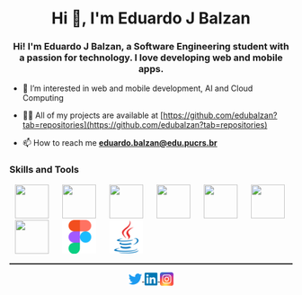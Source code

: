<h1 align="center">Hi 👋, I'm Eduardo J Balzan</h1>
<h3 align="center">Hi! I'm Eduardo J Balzan, a Software Engineering student with a passion for technology. I love developing web and mobile apps.</h3>

- 👀 I’m interested in web and mobile development, AI and Cloud Computing

- 👨‍💻 All of my projects are available at [https://github.com/edubalzan?tab=repositories](https://github.com/edubalzan?tab=repositories)

- 📫 How to reach me **eduardo.balzan@edu.pucrs.br**

### Skills and Tools

<p align="left">
  <img style="margin: 0 10px" width=60 height=60 src="https://cdn.jsdelivr.net/gh/devicons/devicon/icons/html5/html5-plain-wordmark.svg" />
  <img style="margin: 0 10px" width=60 height=60 src="https://cdn.jsdelivr.net/gh/devicons/devicon/icons/css3/css3-original-wordmark.svg" />
  <img style="margin: 0 10px" width=60 height=60 src="https://cdn.jsdelivr.net/gh/devicons/devicon/icons/javascript/javascript-original.svg" />
  <img style="margin: 0 10px" width=60 height=60 src="https://cdn.jsdelivr.net/gh/devicons/devicon/icons/react/react-original.svg" />
  <img style="margin: 0 10px" width=60 height=60 src="https://cdn.jsdelivr.net/gh/devicons/devicon/icons/firebase/firebase-plain-wordmark.svg" />
  <img style="margin: 0 10px" width=60 height=60 src="https://cdn.jsdelivr.net/gh/devicons/devicon/icons/typescript/typescript-original.svg" />
  <img style="margin: 0 10px" width=60 height=60 src="https://cdn.jsdelivr.net/gh/devicons/devicon/icons/git/git-original.svg" />
  <img style="margin: 0 10px" width=60 height=60 src="https://github.com/devicons/devicon/blob/v2.15.1/icons/figma/figma-original.svg" />
  <img style="margin: 0 10px" width=60 height=60 src="https://github.com/devicons/devicon/blob/v2.15.1/icons/java/java-original.svg" />
</p>

<hr style="height: 2px"></hr>

<p align="center">
  <a href="https://twitter.com/edubalz" target="blank">
    <img align="center" src="https://github.com/devicons/devicon/blob/v2.15.1/icons/twitter/twitter-original.svg" alt="edubalzan" height="24" width="24" />
  </a>
  <a href="https://www.linkedin.com/in/eduardo-juchem-balzan-97848a229/" target="blank">
    <img align="center" src="https://github.com/devicons/devicon/blob/v2.15.1/icons/linkedin/linkedin-original.svg" alt="edubalzan" height="24" width="24" />
  </a>
  <a href="https://www.instagram.com/edu.balzan/" target="blank">
    <img align="center" src="https://github.com/edent/SuperTinyIcons/blob/master/images/svg/instagram.svg" alt="edubalzan" height="24" width="24" />
  </a>
</p>
